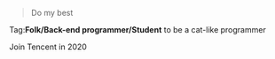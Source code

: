 > Do my best

Tag:**Folk/Back-end programmer/Student**
to be a cat-like programmer 

Join Tencent in 2020
